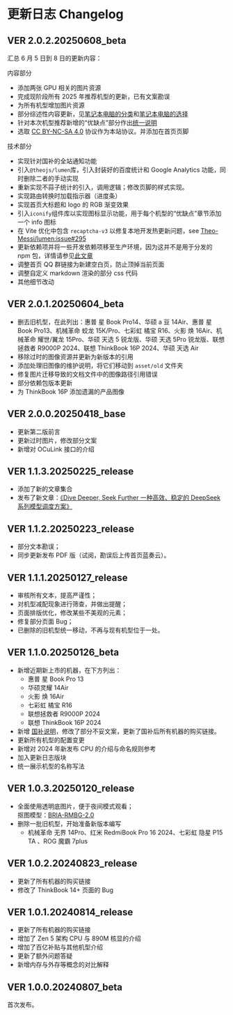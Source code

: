 # 更新日志 Changelog

<!-- 由于全局使用`text-indent: 2rem`，即默认段落缩进两个字符，本页面列表较多，普通文本若显示不美观请用`<p style="text-indent: 0"></p>`包裹 -->

## VER 2.0.2.20250608_beta

<p style="text-indent: 0">汇总 6 月 5 日到 8 日的更新内容：</p>

<p style="text-indent: 0">内容部分</p>

- 添加两张 GPU 相关的图片资源
- 完成现阶段所有 2025 年推荐机型的更新，已有文案勘误
- 为所有机型增加图片资源
- 部分综述性内容更新，见[笔记本电脑的分类](/introduction/分类)和[笔记本电脑的选择](/introduction/选择)
- 针对本次机型推荐新增的“优缺点”部分作出[统一说明](/recommend/推荐#优缺点)
- 选取 [CC BY-NC-SA 4.0](https://creativecommons.org/licenses/by-nc-sa/4.0/deed.en) 协议作为本站协议。并添加在首页页脚

<p style="text-indent: 0">技术部分</p>

- 实现针对国补的全站通知功能
- 引入`@theojs/lumen`库，引入封装好的百度统计和 Google Analytics 功能，同时删除二者的手动实现
- 重新实现不蒜子统计的引入，调用逻辑；修改页脚的样式实现。
- 实现路由转换时加载指示器（进度条）
- 实现首页大标题和 logo 的 RGB 渐变效果
- 引入`iconify`组件库以实现图标显示功能，用于每个机型的“优缺点”章节添加一个 info 图标
- 在 Vite 优化中包含 `recaptcha-v3` 以修复本地开发热更新问题，see [Theo-Messi/lumen:issue#295](https://github.com/Theo-Messi/lumen/issues/295)
- 更新依赖项并将一些开发依赖项移至生产环境，因为这并不是用于分发的 npm 包，详情请参见[此文章](https://blog.csdn.net/zz_jesse/article/details/139348751)
- 调整首页 QQ 群链接为新建空白页，防止顶掉当前页面
- 调整自定义 markdown 渲染的部分 css 代码
- 其他细节改动

## VER 2.0.1.20250604_beta

- 删去旧机型，在此列出：惠普 星 Book Pro14、华硕 a 豆 14Air、惠普 星 Book Pro13、机械革命 蛟龙 15K/Pro、七彩虹 橘宝 R16、火影 焕 16Air、机械革命 耀世/翼龙 15Pro、华硕 天选 5 锐龙版、华硕 天选 5Pro 锐龙版、联想 拯救者 R9000P 2024、联想 ThinkBook 16P 2024、华硕 天选 Air
- 移除过时的图像资源并更新为新版本的引用
- 添加处理旧图像的维护说明，将它们移动到 `asset/old` 文件夹
- 修复图片迁移导致的文档文件中的图像路径引用错误
- 部分依赖包版本更新
- 为 ThinkBook 16P 添加遗漏的产品图像

## VER 2.0.0.20250418_base

- 更新第二版前言
- 更新过时图片，修改部分文案
- 新增对 OCuLink 接口的介绍

## VER 1.1.3.20250225_release

- 添加了新的文章集合
- 发布了新文章：[《Dive Deeper, Seek Further 一种高效、稳定的 DeepSeek 系列模型调度方案》](misc/DeepSeek-Guide)

## VER 1.1.2.20250223_release

- 部分文本勘误；
- 同步更新发布 PDF 版（试阅，勘误后上传首页蓝奏云）。

## VER 1.1.1.20250127_release

- 审核所有文本，提高严谨性；
- 对机型减配现象进行筛查，并做出提醒；
- 页面排版优化，修改某些不美观的元素；
- 修复部分页面 Bug；
- 已删除的旧机型统一移动，不再与现有机型位于一处。

## VER 1.1.0.20250126_beta

- 新增近期新上市的机器，在下方列出：
  - 惠普 星 Book Pro 13
  - 华硕灵耀 14Air
  - 火影 焕 16Air
  - 七彩虹 橘宝 R16
  - 联想拯救者 R9000P 2024
  - 联想 ThinkBook 16P 2024
- 新增 [国补说明](/introduction/购买#国补)，修改了部分不妥文案，更新了国补后所有机器的购买链接。
- 更新所有机型的配置变更
- 新增对 2024 年新发布 CPU 的介绍与命名规则参考
- 加入更新日志版块
- 统一展示机型的名称写法

## VER 1.0.3.20250120_release

- 全面使用透明底图片，便于夜间模式观看；<br/>
  抠图模型：[BRIA-RMBG-2.0](https://huggingface.co/spaces/briaai/BRIA-RMBG-2.0)
- 删除一批旧机型，开始准备新版本编写
  - 机械革命 无界 14Pro、红米 RedmiBook Pro 16 2024、七彩虹 隐星 P15 TA 、ROG 魔霸 7plus

## VER 1.0.2.20240823_release

- 更新了所有机器的购买链接
- 修改了 ThinkBook 14+ 页面的 Bug

## VER 1.0.1.20240814_release

- 更新了所有机器的购买链接
- 增加了 Zen 5 架构 CPU 与 890M 核显的介绍
- 增加了百亿补贴与其他机型介绍
- 更新了额外问题答疑
- 新增内存与外存等概念的对比解释

## VER 1.0.0.20240807_beta

<p style="text-indent: 0">首次发布。</p>
